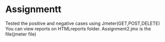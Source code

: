 # Assignmentt
Tested the positive and negative cases using Jmeter(GET,POST,DELETE)
You can view reports on HTMLreports folder.
Assignment2.jmx is the file(jmeter file)
